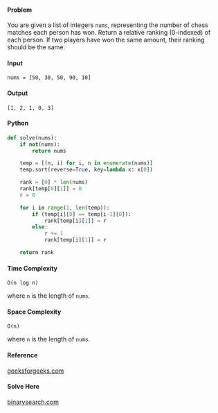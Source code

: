 #### Problem
You are given a list of integers `nums`, representing the number of chess matches each person has won. Return a relative ranking (0-indexed) of each person. If two players have won the same amount, their ranking should be the same.

#### Input 
```
nums = [50, 30, 50, 90, 10]
```  
#### Output 
```
[1, 2, 1, 0, 3]
```

#### Python
```python
def solve(nums):
    if not(nums):
        return nums

    temp = [(n, i) for i, n in enumerate(nums)]
    temp.sort(reverse=True, key=lambda x: x[0])

    rank = [0] * len(nums)
    rank[temp[0][1]] = 0
    r = 0

    for i in range(1, len(temp)):
        if (temp[i][0] == temp[i-1][0]):
            rank[temp[i][1]] = r
        else:
            r += 1
            rank[temp[i][1]] = r

    return rank
```

#### Time Complexity
```
O(n log n)
```
where `n` is the length of `nums`.

#### Space Complexity
```
O(n) 
```
where `n` is the length of `nums`.

#### Reference
[geeksforgeeks.com](https://www.geeksforgeeks.org/rank-elements-array/)

#### Solve Here
[binarysearch.com](https://binarysearch.com/problems/Leaderboard)
